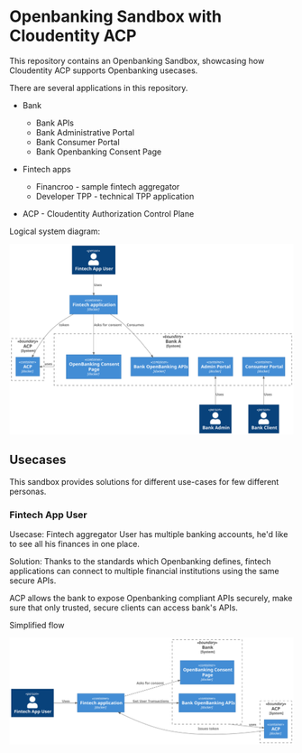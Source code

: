 # Openbanking Sandbox with Cloudentity ACP

This repository contains an Openbanking Sandbox, showcasing how Cloudentity ACP supports
Openbanking usecases.

There are several applications in this repository.

- Bank

  - Bank APIs
  - Bank Administrative Portal
  - Bank Consumer Portal
  - Bank Openbanking Consent Page

- Fintech apps

  - Financroo - sample fintech aggregator
  - Developer TPP - technical TPP application

- ACP - Cloudentity Authorization Control Plane

Logical system diagram:

![](diagrams/logical.svg)

## Usecases

This sandbox provides solutions for different use-cases for few different
personas.

### Fintech App User

Usecase: Fintech aggregator
User has multiple banking accounts, he'd like to see all his finances in one place.

Solution: Thanks to the standards which Openbanking defines, fintech applications
can connect to multiple financial institutions using the same secure APIs.

ACP allows the bank to expose Openbanking compliant APIs securely, make sure
that only trusted, secure clients can access bank's APIs.

Simplified flow

![](diagrams/fintech.svg)
